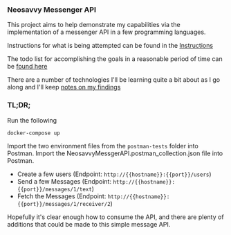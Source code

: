 ### Neosavvy Messenger API

This project aims to help demonstrate my capabilities via the implementation of
a messenger API in a few programming languages. 

Instructions for what is being attempted can be found in the [Instructions](./instructions.md)

The todo list for accomplishing the goals in a reasonable period of time can be [found here](./todo.md)

There are a number of technologies I'll be learning quite a bit about as I go along and I'll keep [notes on my findings](./findings.md)

### TL;DR;

Run the following

`docker-compose up`

Import the two environment files from the `postman-tests` folder into Postman. 
Import the NeosavvyMessgerAPI.postman_collection.json file into Postman.

 - Create a few users (Endpoint: `http://{{hostname}}:{{port}}/users`)
 - Send a few Messages (Endpoint: `http://{{hostname}}:{{port}}/messages/1/text`)
 - Fetch the Messages (Endpoint: `http://{{hostname}}:{{port}}/messages/1/receiver/2`)
 
 Hopefully it's clear enough how to consume the API, and there are plenty of additions that could be
 made to this simple message API. 
